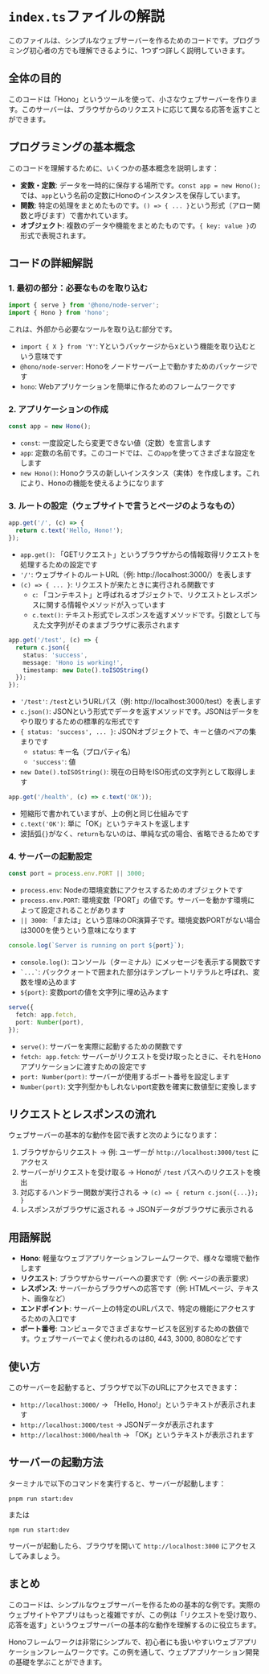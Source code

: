 # `index.ts`ファイルの解説

このファイルは、シンプルなウェブサーバーを作るためのコードです。プログラミング初心者の方でも理解できるように、1つずつ詳しく説明していきます。

## 全体の目的

このコードは「Hono」というツールを使って、小さなウェブサーバーを作ります。このサーバーは、ブラウザからのリクエストに応じて異なる応答を返すことができます。

## プログラミングの基本概念

このコードを理解するために、いくつかの基本概念を説明します：

- **変数・定数**: データを一時的に保存する場所です。`const app = new Hono();`では、`app`という名前の定数にHonoのインスタンスを保存しています。
- **関数**: 特定の処理をまとめたものです。`() => { ... }`という形式（アロー関数と呼びます）で書かれています。
- **オブジェクト**: 複数のデータや機能をまとめたものです。`{ key: value }`の形式で表現されます。

## コードの詳細解説

### 1. 最初の部分：必要なものを取り込む

```typescript
import { serve } from '@hono/node-server';
import { Hono } from 'hono';
```

これは、外部から必要なツールを取り込む部分です。

- `import { X } from 'Y'`: Yというパッケージからxという機能を取り込むという意味です
- `@hono/node-server`: Honoをノードサーバー上で動かすためのパッケージです
- `hono`: Webアプリケーションを簡単に作るためのフレームワークです

### 2. アプリケーションの作成

```typescript
const app = new Hono();
```

- `const`: 一度設定したら変更できない値（定数）を宣言します
- `app`: 定数の名前です。このコードでは、この`app`を使ってさまざまな設定をします
- `new Hono()`: Honoクラスの新しいインスタンス（実体）を作成します。これにより、Honoの機能を使えるようになります

### 3. ルートの設定（ウェブサイトで言うとページのようなもの）

```typescript
app.get('/', (c) => {
  return c.text('Hello, Hono!');
});
```

- `app.get()`: 「GETリクエスト」というブラウザからの情報取得リクエストを処理するための設定です
- `'/'`: ウェブサイトのルートURL（例: http://localhost:3000/）を表します
- `(c) => { ... }`: リクエストが来たときに実行される関数です
  - `c`: 「コンテキスト」と呼ばれるオブジェクトで、リクエストとレスポンスに関する情報やメソッドが入っています
  - `c.text()`: テキスト形式でレスポンスを返すメソッドです。引数として与えた文字列がそのままブラウザに表示されます

```typescript
app.get('/test', (c) => {
  return c.json({
    status: 'success',
    message: 'Hono is working!',
    timestamp: new Date().toISOString()
  });
});
```

- `'/test'`: `/test`というURLパス（例: http://localhost:3000/test）を表します
- `c.json()`: JSONという形式でデータを返すメソッドです。JSONはデータをやり取りするための標準的な形式です
- `{ status: 'success', ... }`: JSONオブジェクトで、キーと値のペアの集まりです
  - `status`: キー名（プロパティ名）
  - `'success'`: 値
- `new Date().toISOString()`: 現在の日時をISO形式の文字列として取得します

```typescript
app.get('/health', (c) => c.text('OK'));
```

- 短縮形で書かれていますが、上の例と同じ仕組みです
- `c.text('OK')`: 単に「OK」というテキストを返します
- 波括弧`{}`がなく、`return`もないのは、単純な式の場合、省略できるためです

### 4. サーバーの起動設定

```typescript
const port = process.env.PORT || 3000;
```

- `process.env`: Nodeの環境変数にアクセスするためのオブジェクトです
- `process.env.PORT`: 環境変数「PORT」の値です。サーバーを動かす環境によって設定されることがあります
- `|| 3000`: 「または」という意味のOR演算子です。環境変数PORTがない場合は3000を使うという意味になります

```typescript
console.log(`Server is running on port ${port}`);
```

- `console.log()`: コンソール（ターミナル）にメッセージを表示する関数です
- `` `...` ``: バッククォートで囲まれた部分はテンプレートリテラルと呼ばれ、変数を埋め込めます
- `${port}`: 変数portの値を文字列に埋め込みます

```typescript
serve({
  fetch: app.fetch,
  port: Number(port),
});
```

- `serve()`: サーバーを実際に起動するための関数です
- `fetch: app.fetch`: サーバーがリクエストを受け取ったときに、それをHonoアプリケーションに渡すための設定です
- `port: Number(port)`: サーバーが使用するポート番号を設定します
- `Number(port)`: 文字列型かもしれないport変数を確実に数値型に変換します

## リクエストとレスポンスの流れ

ウェブサーバーの基本的な動作を図で表すと次のようになります：

1. ブラウザからリクエスト → 例: ユーザーが `http://localhost:3000/test` にアクセス
2. サーバーがリクエストを受け取る → Honoが `/test` パスへのリクエストを検出
3. 対応するハンドラー関数が実行される → `(c) => { return c.json({...}); }`
4. レスポンスがブラウザに返される → JSONデータがブラウザに表示される

## 用語解説

- **Hono**: 軽量なウェブアプリケーションフレームワークで、様々な環境で動作します
- **リクエスト**: ブラウザからサーバーへの要求です（例: ページの表示要求）
- **レスポンス**: サーバーからブラウザへの応答です（例: HTMLページ、テキスト、画像など）
- **エンドポイント**: サーバー上の特定のURLパスで、特定の機能にアクセスするための入口です
- **ポート番号**: コンピュータでさまざまなサービスを区別するための数値です。ウェブサーバーでよく使われるのは80, 443, 3000, 8080などです

## 使い方

このサーバーを起動すると、ブラウザで以下のURLにアクセスできます：

- `http://localhost:3000/` → 「Hello, Hono!」というテキストが表示されます
- `http://localhost:3000/test` → JSONデータが表示されます
- `http://localhost:3000/health` → 「OK」というテキストが表示されます

## サーバーの起動方法

ターミナルで以下のコマンドを実行すると、サーバーが起動します：

```
pnpm run start:dev
```

または

```
npm run start:dev
```

サーバーが起動したら、ブラウザを開いて `http://localhost:3000` にアクセスしてみましょう。

## まとめ

このコードは、シンプルなウェブサーバーを作るための基本的な例です。実際のウェブサイトやアプリはもっと複雑ですが、この例は「リクエストを受け取り、応答を返す」というウェブサーバーの基本的な動作を理解するのに役立ちます。

Honoフレームワークは非常にシンプルで、初心者にも扱いやすいウェブアプリケーションフレームワークです。この例を通して、ウェブアプリケーション開発の基礎を学ぶことができます。 